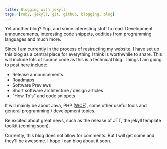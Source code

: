 ```yaml
---
title: Blogging with jekyll
tags: [ruby, jekyll, git, github, blogging, blog]
---
```

Yet another blog? Yup, and some interesting stuff to read. Development announcements, interesting code 
snippets, oddities from programming languages and much more.

Since I am currently in the process of restructing my website, I have set up this blog as a central
place for everything I think is worthwhile to share. This will include lots of source code as
this is a technical blog. Things I am going to post here include:

* Release announcements
* Roadmaps
* Software Previews
* Short software architecture / design articles
* "How To's" and code snippets

It will mainly be about Java, PHP \([WCF](http://www.woltlab.com/wcf/)\), some other useful tools 
and general programming / development topics.

Be excited about great news, such as the release of JTT, the jekyll template toolkit (coming soon).


Currently, this blog does not allow for comments. But I will get some and they'll be awesome. I hope
I can blog about it soon.

